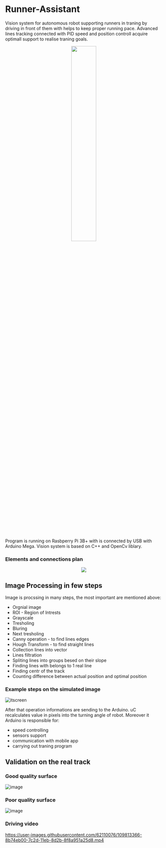# Runner-Assistant
 
Vision system for autonomous robot supporting runners in traning by driving in front of them with helps to keep proper running pace. 
Advanced lines tracking connected with PID speed and position controll acquire optimall support to realise traning goals. 

<p align="center">
  <img src="https://user-images.githubusercontent.com/62110076/109811145-be69af80-7c2a-11eb-88a9-19722bf09a8f.png"/ width="40%" > 
</p>


Program is running on Rasbperry Pi 3B+ with is connected by USB with Arduino Mega.
Vision system is based on C++ and OpenCv liblary.
### Elements and connections plan
<p align="center">
  <img src="https://user-images.githubusercontent.com/62110076/109812419-53b97380-7c2c-11eb-95f4-8dd0b00b5d90.png"/> 
</p>

## Image Processing in few steps

Image is procssing in many steps, the most important are mentioned above:
* Orgnial image
* ROI - Region of Intrests
* Grayscale
* Tresholing
* Bluring
* Next tresholing
* Canny operation - to find lines edges
* Hough Transform - to find straight lines
* Collection lines into vector
* Lines filtration
* Spliting lines into groups besed on their slope
* Finding lines with belongs to 1 real line
* Finding centr of the track
* Counting difference between actual position and optimal position

### Example steps on the simulated image
![itscreen](https://user-images.githubusercontent.com/62110076/109809584-c1fc3700-7c28-11eb-9409-9d83b883d08b.png)

After that operation informations are sending to the Arduino. uC recalculates value in pixels into the turning angle of robot.
Moreover it Arduino is responsible for:
* speed controlling
* sensors support
* communication with mobile app
* carrying out traning program

## Validation on the real track

 ### Good quality surface
 ![image](https://user-images.githubusercontent.com/62110076/109810296-a9d8e780-7c29-11eb-945e-0fb9a665b833.png)
 
 ### Poor quality surface 
 ![image](https://user-images.githubusercontent.com/62110076/109810810-4b603900-7c2a-11eb-8188-ab57c769f656.png)
 
 ### Driving video
https://user-images.githubusercontent.com/62110076/109813366-8b74eb00-7c2d-11eb-8d2b-8f8a951a25d8.mp4


 

